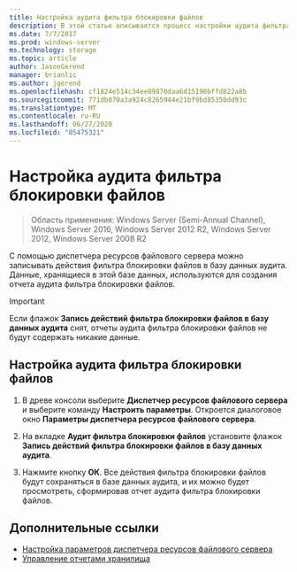 ```yaml
---
title: Настройка аудита фильтра блокировки файлов
description: В этой статье описывается процесс настройки аудита фильтра блокировки файлов для создания отчета аудита фильтра блокировки файлов
ms.date: 7/7/2017
ms.prod: windows-server
ms.technology: storage
ms.topic: article
author: JasonGerend
manager: brianlic
ms.author: jgerend
ms.openlocfilehash: cf1824e514c34ee89870daa6d15190bffd822a8b
ms.sourcegitcommit: 771db070a3a924c8265944e21bf9bd85350dd93c
ms.translationtype: MT
ms.contentlocale: ru-RU
ms.lasthandoff: 06/27/2020
ms.locfileid: "85475321"
---
```

# <a name="configure-file-screen-audit"></a>Настройка аудита фильтра блокировки файлов

> Область применения: Windows Server (Semi-Annual Channel), Windows Server 2016, Windows Server 2012 R2, Windows Server 2012, Windows Server 2008 R2

С помощью диспетчера ресурсов файлового сервера можно записывать действия фильтра блокировки файлов в базу данных аудита. Данные, хранящиеся в этой базе данных, используются для создания отчета аудита фильтра блокировки файлов.

> [!Important]
> Если флажок **Запись действий фильтра блокировки файлов в базу данных аудита** снят, отчеты аудита фильтра блокировки файлов не будут содержать никакие данные.

## <a name="to-configure-file-screen-audit"></a>Настройка аудита фильтра блокировки файлов

1.  В древе консоли выберите **Диспетчер ресурсов файлового сервера** и выберите команду **Настроить параметры**. Откроется диалоговое окно **Параметры диспетчера ресурсов файлового сервера**.

2.  На вкладке **Аудит фильтра блокировки файлов** установите флажок **Запись действий фильтра блокировки файлов в базу данных аудита**.

3.  Нажмите кнопку **ОК**. Все действия фильтра блокировки файлов будут сохраняться в базе данных аудита, и их можно будет просмотреть, сформировав отчет аудита фильтра блокировки файлов.

## <a name="additional-references"></a>Дополнительные ссылки

-   [Настройка параметров диспетчера ресурсов файлового сервера](setting-file-server-resource-manager-options.md)
-   [Управление отчетами хранилища](storage-reports-management.md)